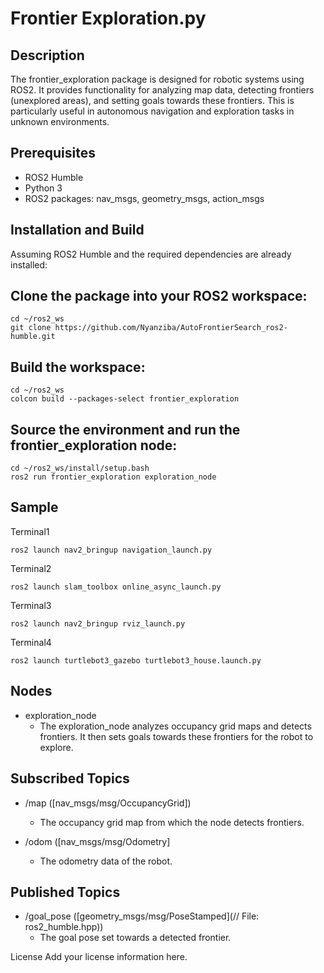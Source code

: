 # Frontier Exploration.py
## Description
The frontier_exploration package is designed for robotic systems using ROS2. It provides functionality for analyzing map data, detecting frontiers (unexplored areas), and setting goals towards these frontiers. This is particularly useful in autonomous navigation and exploration tasks in unknown environments.

## Prerequisites
* ROS2 Humble
* Python 3
* ROS2 packages: nav_msgs, geometry_msgs, action_msgs
## Installation and Build
Assuming ROS2 Humble and the required dependencies are already installed:

## Clone the package into your ROS2 workspace:
```
cd ~/ros2_ws
git clone https://github.com/Nyanziba/AutoFrontierSearch_ros2-humble.git
```
## Build the workspace:
```
cd ~/ros2_ws
colcon build --packages-select frontier_exploration
```
## Source the environment and run the frontier_exploration node:

```
cd ~/ros2_ws/install/setup.bash
ros2 run frontier_exploration exploration_node
```
## Sample
Terminal1
```
ros2 launch nav2_bringup navigation_launch.py
```
Terminal2
```
ros2 launch slam_toolbox online_async_launch.py
```
Terminal3
```
ros2 launch nav2_bringup rviz_launch.py
```
Terminal4
```
ros2 launch turtlebot3_gazebo turtlebot3_house.launch.py
```
## Nodes
* exploration_node
  * The exploration_node analyzes occupancy grid maps and detects frontiers. It then sets goals towards these frontiers for the robot to explore.

## Subscribed Topics
* /map ([nav_msgs/msg/OccupancyGrid])
   * The occupancy grid map from which the node detects frontiers.

* /odom ([nav_msgs/msg/Odometry]
   * The odometry data of the robot.

## Published Topics
* /goal_pose ([geometry_msgs/msg/PoseStamped](// File: ros2_humble.hpp))
   * The goal pose set towards a detected frontier.


License
Add your license information here.

